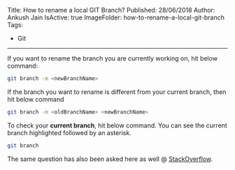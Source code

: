 Title: How to rename a local GIT Branch?
Published: 28/06/2018
Author: Ankush Jain
IsActive: true
ImageFolder: how-to-rename-a-local-git-branch
Tags:
  - Git
---
If you want to rename the branch you are currently working on, hit below command:

```bash
git branch -m <newBranchName>
```

If the branch you want to rename is different from your current branch, then hit below command

```bash
git branch -m <oldBranchName> <newBranchName>
```

To check your **current branch**, hit below command. You can see the current branch highlighted followed by an asterisk.

```bash
git branch
```

The same question has also been asked here as well @ [StackOverflow](https://stackoverflow.com/questions/6591213/how-do-i-rename-a-local-git-branch).

                

